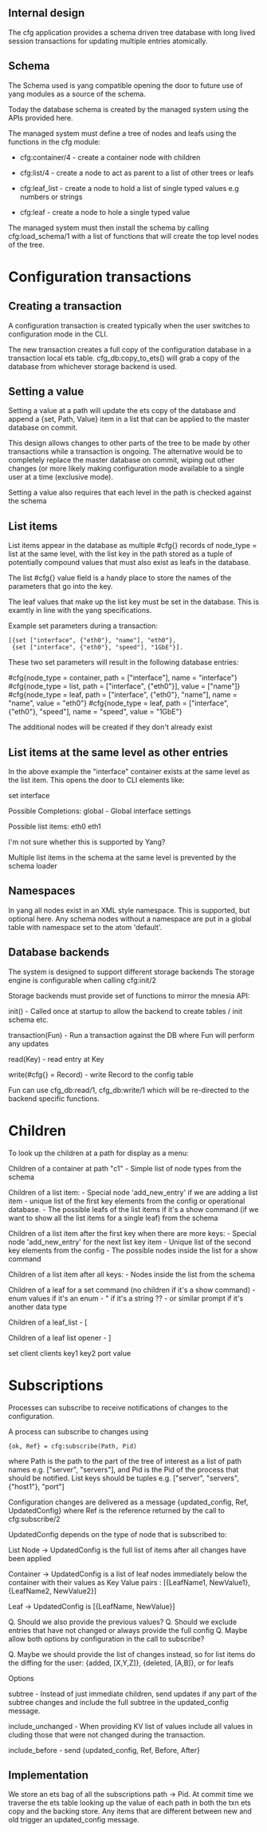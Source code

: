 Internal design
---------------

The cfg application provides a schema driven tree database with long
lived session transactions for updating multiple entries atomically.



Schema
------

The Schema used is yang compatible opening the door to future use of
yang modules as a source of the schema.

Today the database schema is created by the managed system using the
APIs provided here.

The managed system must define a tree of nodes and leafs using the
functions in the cfg module:

* cfg:container/4 - create a container node with children

* cfg:list/4 - create a node to act as parent to a list of other trees or leafs

* cfg:leaf_list - create a node to hold a list of single typed values
                  e.g numbers or strings

* cfg:leaf - create a node to hole a single typed value

The managed system must then install the schema by calling
cfg:load_schema/1 with a list of functions that will create the
top level nodes of the tree.



Configuration transactions
==========================

Creating a transaction
----------------------

A configuration transaction is created typically when the user
switches to configuration mode in the CLI.

The new transaction creates a full copy of the configuration
database in a transaction local ets table. cfg_db:copy_to_ets() will
grab a copy of the database from whichever storage backend is used.

Setting a value
---------------

Setting a value at a path will update the ets copy of the database and
append a {set, Path, Value} item in a list that can be applied
to the master database on commit.

This design allows changes to other parts of the tree to be made by
other transactions while a transaction is ongoing. The alternative
would be to completely replace the master database on commit, wiping
out other changes (or more likely making configuration mode available
to a single user at a time (exclusive mode).

Setting a value also requires that each level in the path is checked
against the schema

List items
----------

List items appear in the database as multiple #cfg{} records of
node_type = list at the same level, with the list key in the path
stored as a tuple of potentially compound values that must also exist
as leafs in the database.

The list #cfg{} value field is a handy place to store the names of the
parameters that go into the key.

The leaf values that make up the list key must be set in the
database. This is examtly in line with the yang specifications.

Example set parameters during a transaction:

    [{set ["interface", {"eth0"}, "name"], "eth0"},
     {set ["interface", {"eth0"}, "speed"], "1GbE"}].

These two set parameters will result in the following database entries:

#cfg{node_type = container, path = ["interface"], name = "interface"}
#cfg{node_type = list, path = ["interface", {"eth0"}], value = ["name"]}
#cfg{node_type = leaf, path = ["interface", {"eth0"}, "name"], name = "name", value = "eth0"}
#cfg{node_type = leaf, path = ["interface", {"eth0"}, "speed"], name = "speed", value = "1GbE"}

The additional nodes will be created if they don't already exist

List items at the same level as other entries
---------------------------------------------

In the above example the "interface" container exists at the same level
as the list item. This opens the door to CLI elements like:

set interface <TAB>

Possible Completions:
  global - Global interface settings

Possible list items:
  eth0
  eth1

I'm not sure whether this is supported by Yang?

Multiple list items in the schema at the same level is prevented by
the schema loader

Namespaces
----------

In yang all nodes exist in an XML style namespace. This is supported,
but optional here. Any schema nodes without a namespace are put in a
global table with namespace set to the atom 'default'.

Database backends
-----------------

The system is designed to support different storage backends
The storage engine is configurable when calling cfg:init/2

Storage backends must provide set of functions to mirror the mnesia API:

init() - Called once at startup to allow the backend to create tables / init schema etc.

transaction(Fun) - Run a transaction against the DB where Fun will perform any updates

read(Key) - read entry at Key

write(#cfg{} = Record) - write Record to the config table

Fun can use cfg_db:read/1, cfg_db:write/1 which will be re-directed to
the backend specific functions.

Children
========

To look up the children at a path for display as a menu:

Children of a container at path "c1" - Simple list of node types from the schema

Children of a list item:
    - Special node 'add_new_entry' if we are adding a list item
    - unique list of the first key elements from the config
      or operational database.
    - The possible leafs of the list items if it's a show command (if we want
      to show all the list items for a single leaf) from the schema

Children of a list item after the first key when there are more keys:
    - Special node 'add_new_entry' for the next list key item
    - Unique list of the second key elements from the config
    - The possible nodes inside the list for a show command

Children of a list item after all keys:
    - Nodes inside the list from the schema

Children of a leaf for a set command (no children if it's a show command)
    - enum values if it's an enum
    - " if it's a string ??
    - <int> or similar prompt if it's another data type

Children of a leaf_list
    - [

Children of a leaf list opener
    - ]

set client clients key1 key2 port value

Subscriptions
=============

Processes can subscribe to receive notifications of changes to the
configuration.

A process can subscribe to changes using

    {ok, Ref} = cfg:subscribe(Path, Pid)

where Path is the path to the part of the tree of interest as a list
of path names e.g. ["server", "servers"], and Pid is the Pid of the
process that should be notified. List keys should be tuples
e.g. ["server", "servers", {"host1"}, "port"]

Configuration changes are delivered as a message {updated_config, Ref,
UpdatedConfig} where Ref is the reference returned by the call to
cfg:subscribe/2

UpdatedConfig depends on the type of node that is subscribed to:

List Node -> UpdatedConfig is the full list of items after all
             changes have been applied

Container -> UpdatedConfig is a list of leaf nodes immediately below
             the container with their values as Key Value pairs :
             [{LeafName1, NewValue1}, {LeafName2, NewValue2}]

Leaf -> UpdatedConfig is [{LeafName, NewValue}]

Q. Should we also provide the previous values?
Q. Should we exclude entries that have not changed or always provide the full config
Q. Maybe allow both options by configuration in the call to subscribe?

Q. Maybe we should provide the list of changes instead, so for list
   items do the diffing for the user: {added, [X,Y,Z]}, {deleted, [A,B]},
   or for leafs

Options

subtree - Instead of just immediate children, send updates if any part
          of the subtree changes and include the full subtree in the
          updated_config message.

include_unchanged - When providing KV list of values include all values in cluding those that were not changed during the transaction.

include_before - send {updated_config, Ref, Before, After} 

Implementation
--------------

We store an ets bag of all the subscriptions path -> Pid. At commit time we
traverse the ets table looking up the value of each path in both the
txn ets copy and the backing store. Any items that are different
between new and old trigger an updated_config message.
